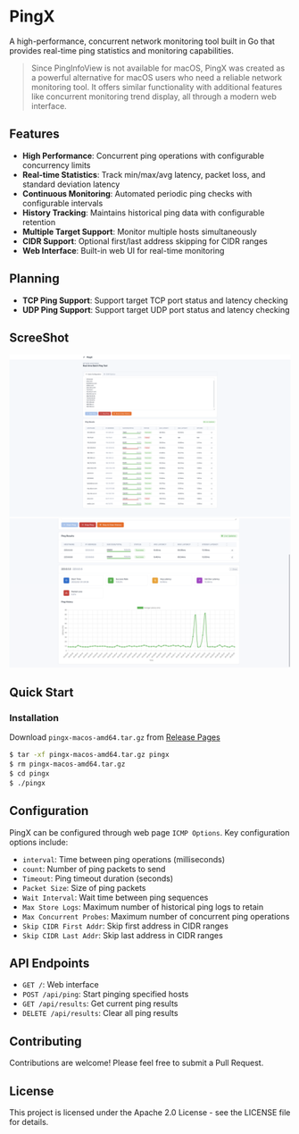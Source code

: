 # PingX

A high-performance, concurrent network monitoring tool built in Go that provides real-time ping statistics and monitoring capabilities.

> Since PingInfoView is not available for macOS, PingX was created as a powerful alternative for macOS users who need a reliable network monitoring tool. It offers similar functionality with additional features like concurrent monitoring trend display, all through a modern web interface.

## Features

- **High Performance**: Concurrent ping operations with configurable concurrency limits
- **Real-time Statistics**: Track min/max/avg latency, packet loss, and standard deviation latency
- **Continuous Monitoring**: Automated periodic ping checks with configurable intervals
- **History Tracking**: Maintains historical ping data with configurable retention
- **Multiple Target Support**: Monitor multiple hosts simultaneously
- **CIDR Support**: Optional first/last address skipping for CIDR ranges
- **Web Interface**: Built-in web UI for real-time monitoring

## Planning
- **TCP Ping Support**: Support target TCP port status and latency checking
- **UDP Ping Support**: Support target UDP port status and latency checking

## ScreeShot
![PingX Demo](/docs/demo.png)
![PingX Details](/docs/detail.png)

## Quick Start

### Installation
Download `pingx-macos-amd64.tar.gz` from [Release Pages](https://github.com/netty-community/PingX/releases)
```bash
$ tar -xf pingx-macos-amd64.tar.gz pingx
$ rm pingx-macos-amd64.tar.gz
$ cd pingx
$ ./pingx
```

## Configuration

PingX can be configured through web page `ICMP Options`. Key configuration options include:

- `interval`: Time between ping operations (milliseconds)
- `count`: Number of ping packets to send
- `Timeout`: Ping timeout duration (seconds)
- `Packet Size`: Size of ping packets
- `Wait Interval`: Wait time between ping sequences
- `Max Store Logs`: Maximum number of historical ping logs to retain
- `Max Concurrent Probes`: Maximum number of concurrent ping operations
- `Skip CIDR First Addr`: Skip first address in CIDR ranges
- `Skip CIDR Last Addr`: Skip last address in CIDR ranges

## API Endpoints

- `GET /`: Web interface
- `POST /api/ping`: Start pinging specified hosts
- `GET /api/results`: Get current ping results
- `DELETE /api/results`: Clear all ping results

## Contributing

Contributions are welcome! Please feel free to submit a Pull Request.

## License

This project is licensed under the Apache 2.0 License - see the LICENSE file for details.